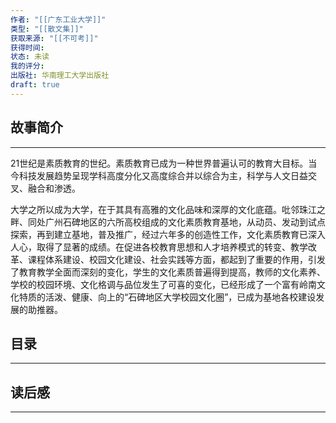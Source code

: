 ```yaml
---
作者: "[[广东工业大学]]"
类型: "[[散文集]]"
获取来源: "[[不可考]]"
获得时间: 
状态: 未读
我的评分: 
出版社: 华南理工大学出版社
draft: true
---
```

## 故事简介
---
21世纪是素质教育的世纪。素质教育已成为一种世界普遍认可的教育大目标。当今科技发展趋势呈现学科高度分化又高度综合并以综合为主，科学与人文日益交叉、融合和渗透。

大学之所以成为大学，在于其具有高雅的文化品味和深厚的文化底蕴。吡邻珠江之畔、同处广州石碑地区的六所高校组成的文化素质教育基地，从动员、发动到试点探索，再到建立基地，普及推广，经过六年多的创造性工作，文化素质教育已深入人心，取得了显著的成绩。在促进各校教育思想和人才培养模式的转变、教学改革、课程体系建设、校园文化建设、社会实践等方面，都起到了重要的作用，引发了教育教学全面而深刻的变化，学生的文化素质普遍得到提高，教师的文化素养、学校的校园环境、文化格调与品位发生了可喜的变化，已经形成了一个富有岭南文化特质的活泼、健康、向上的“石碑地区大学校园文化圈”，已成为基地各校建设发展的助推器。
## 目录
---


## 读后感
---
